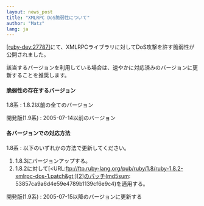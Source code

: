 ```yaml
---
layout: news_post
title: "XMLRPC DoS脆弱性について"
author: "Matz"
lang: ja
---
```


[\[ruby-dev:27787\]][1]にて、XMLRPCライブラリに対してDoS攻撃を許す脆弱性が公開されました。

該当するバージョンを利用している場合は、速やかに対応済みのバージョンに更新することを推奨します。

#### 脆弱性の存在するバージョン

1.8系
: 1\.8.2以前の全てのバージョン

開発版(1.9系)
: 2005-07-14以前のバージョン

#### 各バージョンでの対応方法

1.8系
: 以下のいずれかの方法で更新してください。
  1.  1\.8.3にバージョンアップする。
  2.  1\.8.2に対して[&lt;URL:ftp://ftp.ruby-lang.org/pub/ruby/1.8/ruby-1.8.2-xmlrpc-dos-1.patch&gt;][2]のパッチ(md5sum:
      53857ca9a6d4e59e4789b1139cf6e9c4)を適用する。

開発版(1.9系)
: 2005-07-15以降のバージョンに更新する



[1]: http://blade.nagaokaut.ac.jp/cgi-bin/scat.rb/ruby/ruby-dev/27787 
[2]: ftp://ftp.ruby-lang.org/pub/ruby/1.8/ruby-1.8.2-xmlrpc-dos-1.patch 
